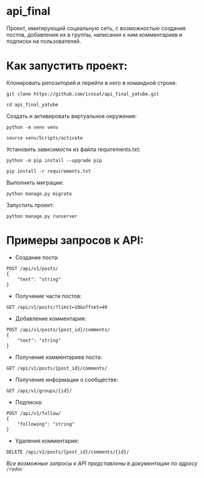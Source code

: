 # api_final
Проект, имитирующий социальную сеть, с возможностью создания постов, добавления их в группы, написания к ним комментариев и подписки на пользователей.


# Как запустить проект:
Клонировать репозиторий и перейти в него в командной строке:

```
git clone https://github.com/icnsat/api_final_yatube.git
```

```
cd api_final_yatube
```

Cоздать и активировать виртуальное окружение:

```
python -m venv venv
```

```
source venv/Scripts/activate
```

Установить зависимости из файла requirements.txt:

```
python -m pip install --upgrade pip
```

```
pip install -r requirements.txt
```

Выполнить миграции:

```
python manage.py migrate
```

Запустить проект:

```
python manage.py runserver
```

# Примеры запросов к API:

- Создание поста:
```
POST /api/v1/posts/
{
    "text": "string"
}
```

- Получение части постов:
```
GET /api/v1/posts/?limit=10&offset=40
```

- Добавление комментария:
```
POST /api/v1/posts/{post_id}/comments/
{
    "text": "string"
}
```

- Получение комментариев поста:
```
GET /api/v1/posts/{post_id}/comments/
```

- Получение информации о сообществе:
```
GET /api/v1/groups/{id}/
```

- Подписка:
```
POST /api/v1/follow/
{
    "following": "string"
}
```

- Удаления комментария:
```
DELETE /api/v1/posts/{post_id}/comments/{id}/
```

_Все возможные запросы к API представлены в документации по адресу `/redoc`_
